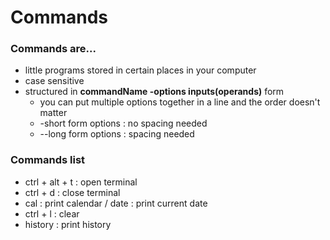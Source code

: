 # Commands

### Commands are...
* little programs stored in certain places in your computer
* case sensitive
* structured in **commandName -options inputs(operands)** form
  * you can put multiple options together in a line and the order doesn't matter
  * -short form options : no spacing needed
  * --long form options : spacing needed

### Commands list
* ctrl + alt + t : open terminal
* ctrl + d : close terminal
* cal : print calendar / date : print current date
* ctrl + l : clear
* history : print history


